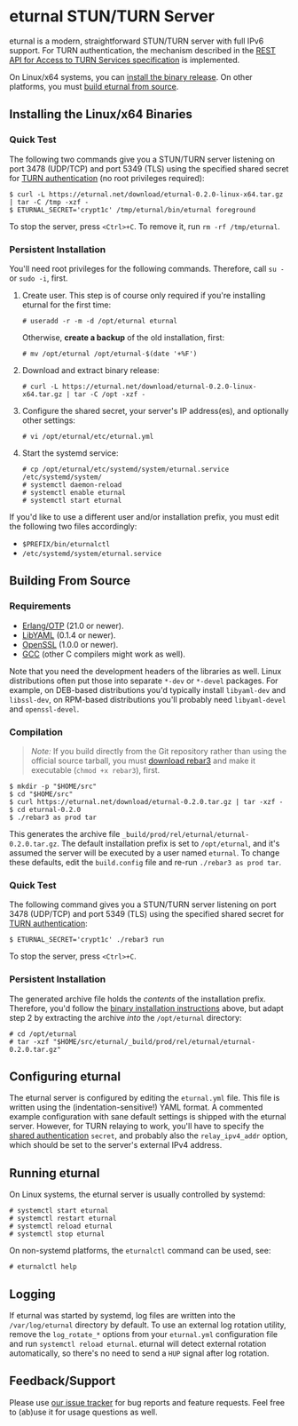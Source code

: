 # eturnal STUN/TURN Server

eturnal is a modern, straightforward STUN/TURN server with full IPv6 support.
For TURN authentication, the mechanism described in the [REST API for Access to
TURN Services specification][1] is implemented.

On Linux/x64 systems, you can [install the binary
release](#persistent-installation). On other platforms, you must [build eturnal
from source](#building-from-source).

## Installing the Linux/x64 Binaries

### Quick Test

The following two commands give you a STUN/TURN server listening on port 3478
(UDP/TCP) and port 5349 (TLS) using the specified shared secret for [TURN
authentication][1] (no root privileges required):

    $ curl -L https://eturnal.net/download/eturnal-0.2.0-linux-x64.tar.gz | tar -C /tmp -xzf -
    $ ETURNAL_SECRET='crypt1c' /tmp/eturnal/bin/eturnal foreground

To stop the server, press `<Ctrl>+C`. To remove it, run `rm -rf /tmp/eturnal`.

### Persistent Installation

You'll need root privileges for the following commands. Therefore, call `su -`
or `sudo -i`, first.

1.  Create user. This step is of course only required if you're installing
    eturnal for the first time:

        # useradd -r -m -d /opt/eturnal eturnal

    Otherwise, **create a backup** of the old installation, first:

        # mv /opt/eturnal /opt/eturnal-$(date '+%F')

2.  Download and extract binary release:

        # curl -L https://eturnal.net/download/eturnal-0.2.0-linux-x64.tar.gz | tar -C /opt -xzf -

3.  Configure the shared secret, your server's IP address(es), and optionally
    other settings:

        # vi /opt/eturnal/etc/eturnal.yml

4.  Start the systemd service:

        # cp /opt/eturnal/etc/systemd/system/eturnal.service /etc/systemd/system/
        # systemctl daemon-reload
        # systemctl enable eturnal
        # systemctl start eturnal

If you'd like to use a different user and/or installation prefix, you must edit
the following two files accordingly:

- `$PREFIX/bin/eturnalctl`
- `/etc/systemd/system/eturnal.service`

## Building From Source

### Requirements

- [Erlang/OTP][2] (21.0 or newer).
- [LibYAML][3] (0.1.4 or newer).
- [OpenSSL][4] (1.0.0 or newer).
- [GCC][5] (other C compilers might work as well).

Note that you need the development headers of the libraries as well. Linux
distributions often put those into separate `*-dev` or `*-devel` packages. For
example, on DEB-based distributions you'd typically install `libyaml-dev` and
`libssl-dev`, on RPM-based distributions you'll probably need `libyaml-devel`
and `openssl-devel`.

### Compilation

> _Note:_ If you build directly from the Git repository rather than using the
> official source tarball, you must [download rebar3][6] and make it executable
> (`chmod +x rebar3`), first.

    $ mkdir -p "$HOME/src"
    $ cd "$HOME/src"
    $ curl https://eturnal.net/download/eturnal-0.2.0.tar.gz | tar -xzf -
    $ cd eturnal-0.2.0
    $ ./rebar3 as prod tar

This generates the archive file `_build/prod/rel/eturnal/eturnal-0.2.0.tar.gz`.
The default installation prefix is set to `/opt/eturnal`, and it's assumed the
server will be executed by a user named `eturnal`. To change these defaults,
edit the `build.config` file and re-run `./rebar3 as prod tar`.

### Quick Test

The following command gives you a STUN/TURN server listening on port 3478
(UDP/TCP) and port 5349 (TLS) using the specified shared secret for [TURN
authentication][1]:

    $ ETURNAL_SECRET='crypt1c' ./rebar3 run

To stop the server, press `<Ctrl>+C`.

### Persistent Installation

The generated archive file holds the _contents_ of the installation prefix.
Therefore, you'd follow the [binary installation
instructions](#persistent-installation) above, but adapt step 2 by extracting
the archive _into_ the `/opt/eturnal` directory:

    # cd /opt/eturnal
    # tar -xzf "$HOME/src/eturnal/_build/prod/rel/eturnal/eturnal-0.2.0.tar.gz"

## Configuring eturnal

The eturnal server is configured by editing the `eturnal.yml` file. This file is
written using the (indentation-sensitive!) YAML format. A commented example
configuration with sane default settings is shipped with the eturnal server.
However, for TURN relaying to work, you'll have to specify the [shared
authentication][1] `secret`, and probably also the `relay_ipv4_addr` option,
which should be set to the server's external IPv4 address.

## Running eturnal

On Linux systems, the eturnal server is usually controlled by systemd:

    # systemctl start eturnal
    # systemctl restart eturnal
    # systemctl reload eturnal
    # systemctl stop eturnal

On non-systemd platforms, the `eturnalctl` command can be used, see:

    # eturnalctl help

## Logging

If eturnal was started by systemd, log files are written into the
`/var/log/eturnal` directory by default. To use an external log rotation
utility, remove the `log_rotate_*` options from your `eturnal.yml` configuration
file and run `systemctl reload eturnal`. eturnal will detect external rotation
automatically, so there's no need to send a `HUP` signal after log rotation.

## Feedback/Support

Please use [our issue tracker][7] for bug reports and feature requests. Feel
free to (ab)use it for usage questions as well.

[1]: https://tools.ietf.org/html/draft-uberti-behave-turn-rest-00
[2]: https://www.erlang.org
[3]: https://pyyaml.org/wiki/LibYAML
[4]: https://www.openssl.org
[5]: https://gcc.gnu.org
[6]: https://github.com/erlang/rebar3/releases/download/3.14.0-rc2/rebar3
[7]: https://github.com/processone/eturnal/issues
